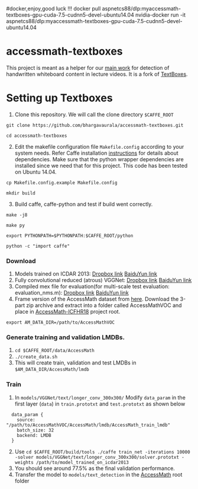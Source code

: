 #docker,enjoy,good luck !!!
docker pull aspnetcs88/dlp:myaccessmath-textboxes-gpu-cuda-7.5-cudnn5-devel-ubuntu14.04
nvidia-docker run -it aspnetcs88/dlp:myaccessmath-textboxes-gpu-cuda-7.5-cudnn5-devel-ubuntu14.04

# accessmath-textboxes

This project is meant as a helper for our [main work](https://github.com/bhargavaurala/accessmath-icfhr2018) for detection of handwritten whiteboard content in lecture videos. It is a fork of [TextBoxes](https://github.com/MhLiao/TextBoxes).

# Setting up Textboxes

1. Clone this repository. We will call the clone directory `$CAFFE_ROOT`
  ```Shell
  git clone https://github.com/bhargavaurala/accessmath-textboxes.git
  
  cd accessmath-textboxes
  ```
2. Edit the makefile configuration file `Makefile.config` according to your system needs. Refer Caffe installation [instructions](http://caffe.berkeleyvision.org/installation.html) for details about dependencies. Make sure that the python wrapper dependencies are installed since we need that for this project. This code has been tested on Ubuntu 14.04.
  ```
  cp Makefile.config.example Makefile.config
  
  mkdir build
  ```
3. Build caffe, caffe-python and test if build went correctly.
  ```
  make -j8
  
  make py
  
  export PYTHONPATH=$PYTHONPATH:$CAFFE_ROOT/python
  
  python -c "import caffe"
  ``` 
 
 ### Download
1. Models trained on ICDAR 2013: [Dropbox link](https://www.dropbox.com/s/g8pjzv2de9gty8g/TextBoxes_icdar13.caffemodel?dl=0) [BaiduYun link](http://pan.baidu.com/s/1qY73XHq)
2. Fully convolutional reduced (atrous) VGGNet: [Dropbox link](https://www.dropbox.com/s/qxc64az0a21vodt/VGG_ILSVRC_16_layers_fc_reduced.caffemodel?dl=0) [BaiduYun link](http://pan.baidu.com/s/1slQyMiL)
3. Compiled mex file for evaluation(for multi-scale test evaluation: evaluation_nms.m): [Dropbox link](https://www.dropbox.com/s/xtjuwvphxnz1nl8/polygon_intersect.mexa64?dl=0) [BaiduYun link](http://pan.baidu.com/s/1jIe9UWA)
4. Frame version of the AccessMath dataset from [here](https://buffalo.box.com/s/6gklgrotfd5drbxvdw2xtrt9i2ldmt01). Download the 3-part zip archive and extract into a folder called AccessMathVOC and place in [AccessMath-ICFHR18](https://github.com/bhargavaurala/accessmath-icfhr2018) project root.
```
export AM_DATA_DIR=/path/to/AccessMathVOC
```

### Generate training and validation LMDBs.

1. `cd $CAFFE_ROOT/data/AccessMath`
2. `./create_data.sh`
3. This will create train, validation and test LMDBs in `$AM_DATA_DIR/AccessMath/lmdb`

### Train
1. In `models/VGGNet/text/longer_conv_300x300/` Modify `data_param` in the first layer (`data`) in `train.prototxt` and `test.prototxt` as shown below
```
  data_param {
    source: "/path/to/AccessMathVOC/AccessMath/lmdb/AccessMath_train_lmdb"
    batch_size: 32
    backend: LMDB
  }
 ```
2. Use `cd $CAFFE_ROOT/build/tools ./caffe train_net -iterations 10000 -solver models/VGGNet/text/longer_conv_300x300/solver.prototxt -weights /path/to/model_trained_on_icdar2013`
3. You should see around 77.5% as the final validation performance.
4. Transfer the model to `models/text_detection` in the [AccessMath](https://github.com/bhargavaurala/accessmath-icfhr2018) root folder
